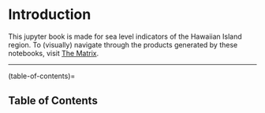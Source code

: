 # Introduction
This jupyter book is made for sea level indicators of the Hawaiian Island region. 
To (visually) navigate through the products generated by these notebooks, visit [The Matrix](https://uhslc.soest.hawaii.edu/jfiedler/SeaLevelIndicators/).

***
(table-of-contents)=
## Table of Contents 

```{tableofcontents}
```


